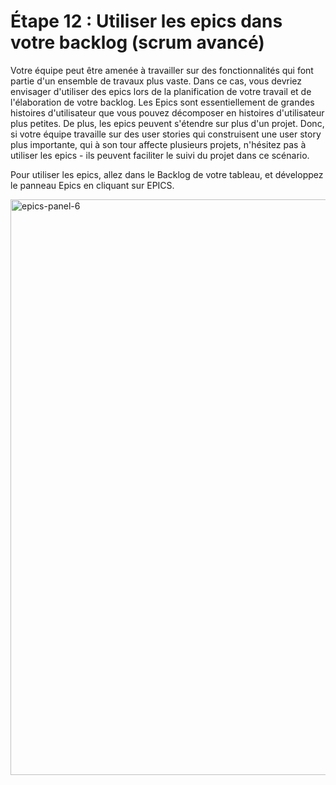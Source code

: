 # Étape 12 : Utiliser les epics dans votre backlog (scrum avancé)
Votre équipe peut être amenée à travailler sur des fonctionnalités qui font partie d'un ensemble de travaux plus vaste. Dans ce cas, vous devriez envisager d'utiliser des epics lors de la planification de votre travail et de l'élaboration de votre backlog. Les Epics sont essentiellement de grandes histoires d'utilisateur que vous pouvez décomposer en histoires d'utilisateur plus petites. De plus, les epics peuvent s'étendre sur plus d'un projet. Donc, si votre équipe travaille sur des user stories qui construisent une user story plus importante, qui à son tour affecte plusieurs projets, n'hésitez pas à utiliser les epics - ils peuvent faciliter le suivi du projet dans ce scénario.

Pour utiliser les epics, allez dans le Backlog de votre tableau, et développez le panneau Epics en cliquant sur EPICS.

<img width="921" alt="epics-panel-6" src="https://github.com/doudi0101/GdP/assets/73080397/ee3d4e1e-8665-4624-be64-fdf0ba949ab2">
